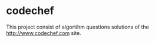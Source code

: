codechef
========
This project consist of algortihm questions solutions of the http://www.codechef.com site.
